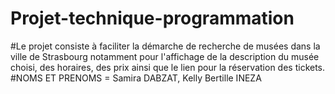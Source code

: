 # Projet-technique-programmation
#Le projet consiste à faciliter la démarche de recherche de musées dans la ville de Strasbourg notamment pour l'affichage de la description du musée choisi, des horaires, des prix ainsi que le lien pour la réservation des tickets.
#NOMS ET PRENOMS = Samira DABZAT, Kelly Bertille INEZA



